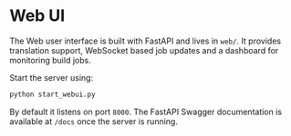 # Web UI

The Web user interface is built with FastAPI and lives in `web/`. It provides translation support, WebSocket based job updates and a dashboard for monitoring build jobs.

Start the server using:

```bash
python start_webui.py
```

By default it listens on port `8000`. The FastAPI Swagger documentation is available at `/docs` once the server is running.
